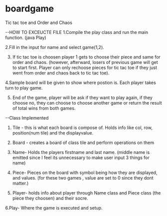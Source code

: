 # boardgame
Tic tac toe and Order and Chaos

--HOW TO EXCEUCTE FILE 
1.Compile the play class and run the main function. (java Play)

2.Fill in the input for name and select game(1,2). 

3. If tic tac toe is choosen player 1 gets to choose their piece and same for order and chaos. 
(however, afterward, losers of previous game will get to start first. Player can only rechoose 
pieces for tic tac toe if they just went from order and chaos back to tic tac toe).

4.Sample board will be given to show where postion is. Each player takes turn to play game.

5. End of the game, player will be ask if they want to play again, if they choose no, they can 
  choose to choose another game or return the result of total wins from both games.

--Class Implemented

1. Tile - this is what each board is compose of. Holds info like col, row, position(num tile) and the displayvalue.

2. Board - creates a board of class tile and perform operations on them

3. Name- Holds the players firstname and last name.
 (middle name is emitted since I feel its unnecessary to make user input 3 things for name)

4. Piece- Pieces on the board with symbol being how they are displayed, and values.
 (for these two games , value are set to 0 since they dont matter.)

5. Player- holds info about player through Name class and Piece class (the piece they choosen) and their socre.

6.Play- Where the game is executed and setup. 
